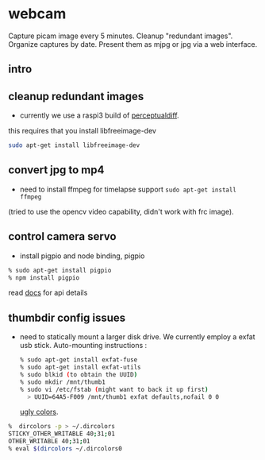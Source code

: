 # webcam

Capture picam image every 5 minutes.  Cleanup "redundant images".
Organize captures by date.  Present them as mjpg or jpg via a web 
interface.

## intro


## cleanup redundant images

* currently we use a raspi3 build of 
[perceptualdiff](https://github.com/myint/perceptualdiff).

this requires that you install libfreeimage-dev

```sh
sudo apt-get install libfreeimage-dev
```

## convert jpg to mp4

* need to install ffmpeg for timelapse support
    `sudo apt-get install ffmpeg`

(tried to use the opencv video capability, didn't work with frc image).

## control camera servo

* install pigpio and node binding, pigpio

```sh
% sudo apt-get install pigpio
% npm install pigpio
```

read [docs](http://abyz.me.uk/rpi/pigpio/) for api details 

## thumbdir config issues

* need to statically mount a larger disk drive.  We currently
  employ a exfat usb stick. Auto-mounting instructions :

  ```sh
  % sudo apt-get install exfat-fuse
  % sudo apt-get install exfat-utils
  % sudo blkid (to obtain the UUID)
  % sudo mkdir /mnt/thumb1
  % sudo vi /etc/fstab (might want to back it up first)
    > UUID=64A5-F009 /mnt/thumb1 exfat defaults,nofail 0 0
  ```

    [ugly colors](https://unix.stackexchange.com/questions/241726/fix-ls-colors-for-directories-with-777-permission).

```sh
%  dircolors -p > ~/.dircolors
STICKY_OTHER_WRITABLE 40;31;01 
OTHER_WRITABLE 40;31;01
% eval $(dircolors ~/.dircolors0
```
